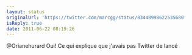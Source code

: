 ```yaml
---
layout: status
originalUrl: 'https://twitter.com/marcgg/status/83448998622535680'
isReply: true
date: 2011-06-22 08:19:26
---
```


@Orianehurard Oui! Ce qui explique que j'avais pas Twitter de lancé
